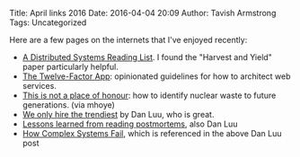 Title: April links 2016
Date: 2016-04-04 20:09
Author: Tavish Armstrong
Tags: Uncategorized

Here are a few pages on the internets that I've enjoyed recently:

* [A Distributed Systems Reading List](https://dancres.github.io/Pages/). I found the "Harvest and Yield" paper particularly helpful.
* [The Twelve-Factor App](http://12factor.net/): opinionated guidelines for how to architect web services.
* [This is not a place of honour](http://www.wipp.energy.gov/picsprog/articles/wipp%20exhibit%20message%20to%2012,000%20a_d.htm): how to identify nuclear waste to future generations. (via mhoye)
* [We only hire the trendiest](http://danluu.com/programmer-moneyball/) by Dan Luu, who is great.
* [Lessons learned from reading postmortems](http://danluu.com/postmortem-lessons/), also Dan Luu
* [How Complex Systems Fail](http://web.mit.edu/2.75/resources/random/How%20Complex%20Systems%20Fail.pdf), which is referenced in the above Dan Luu post
